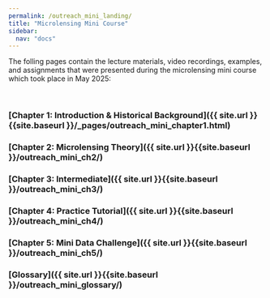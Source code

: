 ```yaml
---
permalink: /outreach_mini_landing/
title: "Microlensing Mini Course"
sidebar:
  nav: "docs"
---
```


The folling pages contain the lecture materials, video recordings, examples, and assignments that were presented during the
microlensing mini course which took place in May 2025:

&nbsp;  

### [Chapter 1: Introduction & Historical Background]({{ site.url }}{{site.baseurl }}/_pages/outreach_mini_chapter1.html)

### [Chapter 2: Microlensing Theory]({{ site.url }}{{site.baseurl }}/outreach_mini_ch2/)

### [Chapter 3: Intermediate]({{ site.url }}{{site.baseurl }}/outreach_mini_ch3/)

### [Chapter 4: Practice Tutorial]({{ site.url }}{{site.baseurl }}/outreach_mini_ch4/)

### [Chapter 5: Mini Data Challenge]({{ site.url }}{{site.baseurl }}/outreach_mini_ch5/)

### [Glossary]({{ site.url }}{{site.baseurl }}/outreach_mini_glossary/)
